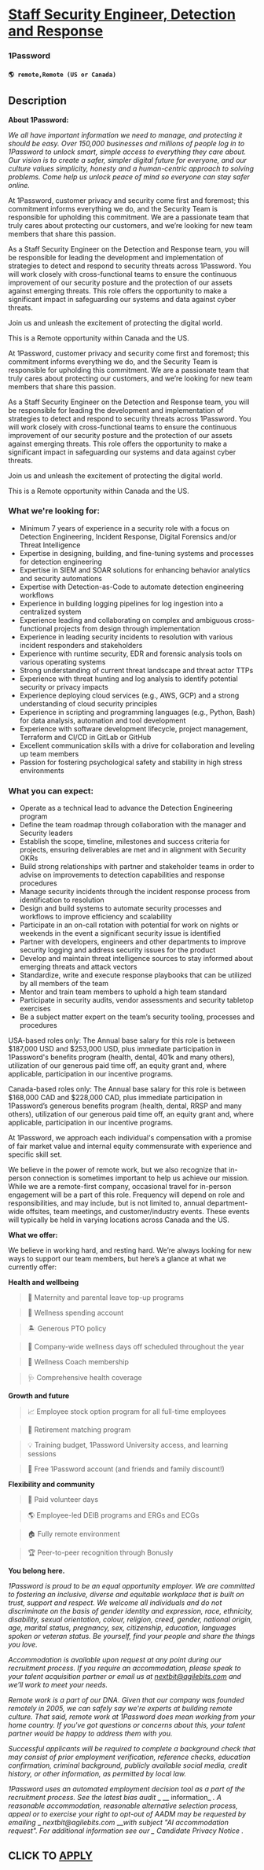# [Staff Security Engineer, Detection and Response](https://www.remotewlb.com/apply/staff-security-engineer-detection-and-response-121481)  
### 1Password  
#### `🌎 remote,Remote (US or Canada)`  

## Description

 **About 1Password:**

 _We all have important information we need to manage, and protecting it should be easy. Over 150,000 businesses and millions of people log in to 1Password to unlock smart, simple access to everything they care about. Our vision is to create a safer, simpler digital future for everyone, and our culture values simplicity, honesty and a human-centric approach to solving problems. Come help us unlock peace of mind so everyone can stay safer online._

  

At 1Password, customer privacy and security come first and foremost; this commitment informs everything we do, and the Security Team is responsible for upholding this commitment. We are a passionate team that truly cares about protecting our customers, and we’re looking for new team members that share this passion.

  

As a Staff Security Engineer on the Detection and Response team, you will be responsible for leading the development and implementation of strategies to detect and respond to security threats across 1Password. You will work closely with cross-functional teams to ensure the continuous improvement of our security posture and the protection of our assets against emerging threats. This role offers the opportunity to make a significant impact in safeguarding our systems and data against cyber threats.

  

Join us and unleash the excitement of protecting the digital world.

  

This is a Remote opportunity within Canada and the US.

  

At 1Password, customer privacy and security come first and foremost; this commitment informs everything we do, and the Security Team is responsible for upholding this commitment. We are a passionate team that truly cares about protecting our customers, and we’re looking for new team members that share this passion.

  

As a Staff Security Engineer on the Detection and Response team, you will be responsible for leading the development and implementation of strategies to detect and respond to security threats across 1Password. You will work closely with cross-functional teams to ensure the continuous improvement of our security posture and the protection of our assets against emerging threats. This role offers the opportunity to make a significant impact in safeguarding our systems and data against cyber threats.

  

Join us and unleash the excitement of protecting the digital world.

  

This is a Remote opportunity within Canada and the US.

  

### What we're looking for:

* Minimum 7 years of experience in a security role with a focus on Detection Engineering, Incident Response, Digital Forensics and/or Threat Intelligence
* Expertise in designing, building, and fine-tuning systems and processes for detection engineering
* Expertise in SIEM and SOAR solutions for enhancing behavior analytics and security automations
* Expertise with Detection-as-Code to automate detection engineering workflows
* Experience in building logging pipelines for log ingestion into a centralized system
* Experience leading and collaborating on complex and ambiguous cross-functional projects from design through implementation
* Experience in leading security incidents to resolution with various incident responders and stakeholders
* Experience with runtime security, EDR and forensic analysis tools on various operating systems
* Strong understanding of current threat landscape and threat actor TTPs
* Experience with threat hunting and log analysis to identify potential security or privacy impacts
* Experience deploying cloud services (e.g., AWS, GCP) and a strong understanding of cloud security principles
* Experience in scripting and programming languages (e.g., Python, Bash) for data analysis, automation and tool development
* Experience with software development lifecycle, project management, Terraform and CI/CD in GitLab or GitHub
* Excellent communication skills with a drive for collaboration and leveling up team members
* Passion for fostering psychological safety and stability in high stress environments

  

### What you can expect:

* Operate as a technical lead to advance the Detection Engineering program
* Define the team roadmap through collaboration with the manager and Security leaders
* Establish the scope, timeline, milestones and success criteria for projects, ensuring deliverables are met and in alignment with Security OKRs
* Build strong relationships with partner and stakeholder teams in order to advise on improvements to detection capabilities and response procedures
* Manage security incidents through the incident response process from identification to resolution
* Design and build systems to automate security processes and workflows to improve efficiency and scalability
* Participate in an on-call rotation with potential for work on nights or weekends in the event a significant security issue is identified
* Partner with developers, engineers and other departments to improve security logging and address security issues for the product
* Develop and maintain threat intelligence sources to stay informed about emerging threats and attack vectors
* Standardize, write and execute response playbooks that can be utilized by all members of the team
* Mentor and train team members to uphold a high team standard
* Participate in security audits, vendor assessments and security tabletop exercises
* Be a subject matter expert on the team’s security tooling, processes and procedures

  

USA-based roles only: The Annual base salary for this role is between $187,000 USD and $253,000 USD, plus immediate participation in 1Password's benefits program (health, dental, 401k and many others), utilization of our generous paid time off, an equity grant and, where applicable, participation in our incentive programs.

  

Canada-based roles only: The Annual base salary for this role is between $168,000 CAD and $228,000 CAD, plus immediate participation in 1Password’s generous benefits program (health, dental, RRSP and many others), utilization of our generous paid time off, an equity grant and, where applicable, participation in our incentive programs.

  

At 1Password, we approach each individual's compensation with a promise of fair market value and internal equity commensurate with experience and specific skill set.

  

We believe in the power of remote work, but we also recognize that in-person connection is sometimes important to help us achieve our mission. While we are a remote-first company, occasional travel for in-person engagement will be a part of this role. Frequency will depend on role and responsibilities, and may include, but is not limited to, annual department-wide offsites, team meetings, and customer/industry events. These events will typically be held in varying locations across Canada and the US.

  

  

 **What we offer:**

  

We believe in working hard, and resting hard. We’re always looking for new ways to support our team members, but here’s a glance at what we currently offer:

  

**Health and wellbeing**

> 👶 Maternity and parental leave top-up programs

> 👟 Wellness spending account

> 🏝 Generous PTO policy

> 💖 Company-wide wellness days off scheduled throughout the year

> 🧠 Wellness Coach membership

> 🩺 Comprehensive health coverage

  

 **Growth and future**

> 📈 Employee stock option program for all full-time employees

> 💸 Retirement matching program

> 💡 Training budget, 1Password University access, and learning sessions

> 🔑 Free 1Password account (and friends and family discount!)

  

**Flexibility and community**

> 🤝 Paid volunteer days

> 🌎 Employee-led DEIB programs and ERGs and ECGs

> 🏠 Fully remote environment

> 🏆 Peer-to-peer recognition through Bonusly

  

**You belong here.**

  

 _1Password is proud to be an equal opportunity employer. We are committed to fostering an inclusive, diverse and equitable workplace that is built on trust, support and respect. We welcome all individuals and do not discriminate on the basis of gender identity and expression, race, ethnicity, disability, sexual orientation, colour, religion, creed, gender, national origin, age, marital status, pregnancy, sex, citizenship, education, languages spoken or veteran status. Be yourself, find your people and share the things you love._

  

 _Accommodation is available upon request at any point during our recruitment process. If you require an accommodation, please speak to your talent acquisition partner or email us at nextbit@agilebits.com and we’ll work to meet your needs._

  

 _Remote work is a part of our DNA. Given that our company was founded remotely in 2005, we can safely say we're experts at building remote culture. That said, remote work at 1Password does mean working from your home country. If you've got questions or concerns about this, your talent partner would be happy to address them with you._

  

 _Successful applicants will be required to complete a background check that may consist of prior employment verification, reference checks, education confirmation, criminal background, publicly available social media, credit history, or other information, as permitted by local law._

  

 _1Password uses an automated employment decision tool as a part of the recruitment process. See the latest bias audit_ _ __ information_ _. A reasonable accommodation, reasonable alternative selection process, appeal or to exercise your right to opt-out of AADM may be requested by emailing_ _ _nextbit@agilebits.com_ ____with subject "AI accommodation request". For additional information see our_ _ _Candidate Privacy Notice__ _._

  
## CLICK TO [APPLY](https://www.remotewlb.com/apply/staff-security-engineer-detection-and-response-121481)

